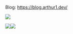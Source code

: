 Blog: https://blog.arthur1.dev/

![](http://github-profile-summary-cards.vercel.app/api/cards/profile-details?username=Arthur1&theme=monokai)

![](http://github-profile-summary-cards.vercel.app/api/cards/most-commit-language?username=Arthur1&theme=monokai)![](http://github-profile-summary-cards.vercel.app/api/cards/stats?username=Arthur1&theme=monokai)

